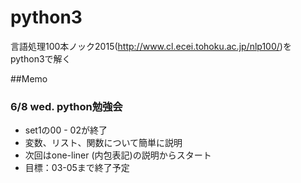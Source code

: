 # python3

言語処理100本ノック2015(http://www.cl.ecei.tohoku.ac.jp/nlp100/)をpython3で解く

##Memo

### 6/8 wed. python勉強会
* set1の00 - 02が終了
* 変数、リスト、関数について簡単に説明
* 次回はone-liner (内包表記)の説明からスタート
* 目標：03-05まで終了予定
